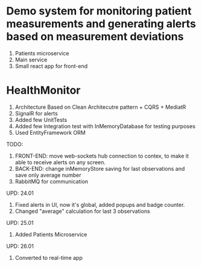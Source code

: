 # Demo system for monitoring patient measurements and generating alerts based on measurement deviations
1. Patients microservice
2. Main service
3. Small react app for front-end

# HealthMonitor
1. Architecture Based on Clean Architecutre pattern + CQRS + MediatR
2. SignalR for alerts
3. Added few UnitTests
4. Added few Integration test with InMemoryDatabase for testing purposes
5. Used EntityFramework ORM

TODO: 
1. FRONT-END: move web-sockets hub connection to contex, to make it able to receive alerts on any screen.
2. BACK-END: change inMemoryStore saving for last observations and save only average number
3. RabbitMQ for communication

UPD: 24.01
1. Fixed alerts in UI, now it's global, added popups and badge counter.
2. Changed "average" calculation for last 3 observations

UPD: 25.01
1. Added Patients Microservice

UPD: 26.01
1. Converted to real-time app
